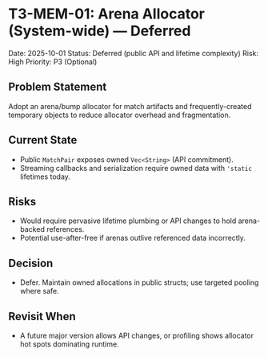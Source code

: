 # T3-MEM-01: Arena Allocator (System-wide) — Deferred

Date: 2025-10-01
Status: Deferred (public API and lifetime complexity)
Risk: High
Priority: P3 (Optional)

## Problem Statement
Adopt an arena/bump allocator for match artifacts and frequently-created temporary objects to reduce allocator overhead and fragmentation.

## Current State
- Public `MatchPair` exposes owned `Vec<String>` (API commitment).
- Streaming callbacks and serialization require owned data with `'static` lifetimes today.

## Risks
- Would require pervasive lifetime plumbing or API changes to hold arena-backed references.
- Potential use-after-free if arenas outlive referenced data incorrectly.

## Decision
- Defer. Maintain owned allocations in public structs; use targeted pooling where safe.

## Revisit When
- A future major version allows API changes, or profiling shows allocator hot spots dominating runtime.

